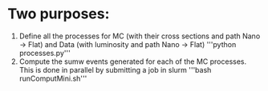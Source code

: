 # Two purposes:
1) Define all the processes for MC (with their cross sections and path Nano -> Flat) and Data (with luminosity and path Nano -> Flat)
'''python processes.py'''
2) Compute the sumw events generated for each of the MC processes. This is done in parallel by submitting a job in slurm
'''bash runComputMini.sh'''